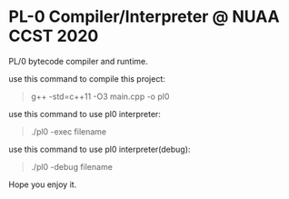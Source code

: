 # PL-0 Compiler/Interpreter @ NUAA CCST 2020

PL/0 bytecode compiler and runtime.

use this command to compile this project:
> g++ -std=c++11 -O3 main.cpp -o pl0

use this command to use pl0 interpreter:
> ./pl0 -exec filename

use this command to use pl0 interpreter(debug):
> ./pl0 -debug filename

Hope you enjoy it.
